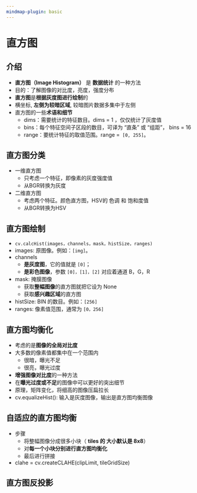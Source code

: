 ```yaml
---
mindmap-plugin: basic
---
```

# 直方图
## 介绍
- **直方图（Image Histogram）** 是 **数据统计** 的一种方法
- 目的：了解图像的对比度，亮度，强度分布
- **直方图**是**根据灰度图进行绘制**的
- 横坐标,  **左侧为较暗区域**,  较暗图片数据多集中于左侧
-  直方图的一些**术语和细节**
	- dims：需要统计的特征数目。dims = 1 ，仅仅统计了灰度值
	- bins：每个特征空间子区段的数目，可译为 “直条” 或 “组距”， bins = 16
	- range：要统计特征的取值范围。range =` [0, 255]`。
## 直方图分类
- 一维直方图
    - 只考虑一个特征，即像素的灰度强度值
    - 从BGR转换为灰度
- 二维直方图
    - 考虑两个特征。颜色直方图，HSV的 色调 和 饱和度值
    - 从BGR转换为HSV

## 直方图绘制
- `cv.calcHist(images，channels，mask，histSize，ranges)`
- images: 原图像。例如：`[img]`。
- channels
	- **是灰度图**，它的值就是 `[0]`；
	- **是彩色图像**，参数 `[0]，[1]，[2]` 对应着通道 B，G，R
- mask: 掩膜图像
	- 获取**整幅图像**的直方图就把它设为 None　　
	- 获取**感兴趣区域**的直方图
- histSize: BIN 的数目。例如：`[256]`
- ranges: 像素值范围，通常为 `[0，256]`

## 直方图均衡化
- 考虑的是**图像的全局对比度**
- 大多数的像素值都集中在一个范围内
	- 很暗，曝光不足
	- 很亮，曝光过度
- **增强图像对比度**的一种方法
- 在**曝光过度或不足**的图像中可以更好的突出细节
- 原理，矩阵变化，将细高的图像压扁拉长
- cv.equalizeHist(): 输入是灰度图像，输出是直方图均衡图像
## 自适应的直方图均衡
- 步骤
	- 将整幅图像分成很多小块（ **tiles 的 大小默认是 8x8**）
	- 对**每一个小块分别进行直方图均衡化**
	- 最后进行拼接
- clahe = cv.createCLAHE(clipLimit, tileGridSize)

## 直方图反投影